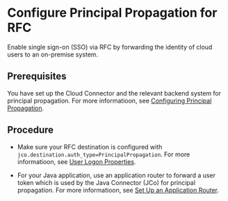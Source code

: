 <!-- loio30c416836a2e4466a10dbf36da9b5853 -->

# Configure Principal Propagation for RFC

Enable single sign-on \(SSO\) via RFC by forwarding the identity of cloud users to an on-premise system.



<a name="loio30c416836a2e4466a10dbf36da9b5853__section_hdk_pvt_wpb"/>

## Prerequisites

You have set up the Cloud Connector and the relevant backend system for principal propagation. For more informatioon, see [Configuring Principal Propagation](configuring-principal-propagation-c84d4d0.md).



<a name="loio30c416836a2e4466a10dbf36da9b5853__section_ix2_4vt_wpb"/>

## Procedure

-   Make sure your RFC destination is configured with `jco.destination.auth_type=PrincipalPropagation`. For more informatioon, see [User Logon Properties](user-logon-properties-8b1e1c3.md).

-   For your Java application, use an application router to forward a user token which is used by the Java Connector \(JCo\) for principal propagation. For more informatioon, see [Set Up an Application Router](set-up-an-application-router-b14eeb9.md).


